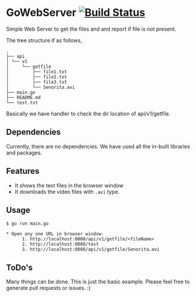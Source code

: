 # GoWebServer [![Build Status](https://travis-ci.org/yogesh-desai/GoWebServer.svg?branch=master)](https://travis-ci.org/yogesh-desai/GoWebServer)

Simple Web Server to get the files and and report if file is not present.

The tree structure if as follows,
```
.
├── api
│ └── v1
│     └── getfile
│         ├── file1.txt
│         ├── file2.txt
│         ├── file3.txt
│         └── Senorita.avi
├── main.go
├── README.md
└── test.txt

```
Basically we have handler to check the dir location of api/v1/getfile.

## Dependencies
Currently, there are no dependencies. We have used all the in-built libraries and packages.

## Features
* It shows the text files in the browser window
* It downloads the video files with `.avi` type.

## Usage

```
$ go run main.go

* Open any one URL in browser window.
      1. http://localhost:8080/api/v1/getfile/<fileName>
      2. http://localhost:8080/test
      3. http://localhost:8080/api/v1/getfile/Senorita.avi

```


## ToDo's

Many things can be done. This is just the basic example.
Please feel free to generate pull requests or issues. :)